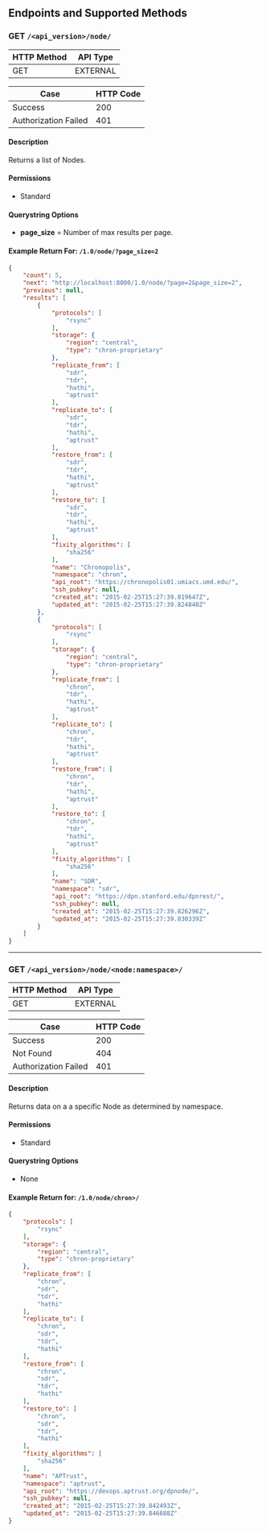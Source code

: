 ## Endpoints and Supported Methods

### GET `/<api_version>/node/`

|HTTP Method|API Type|
|--------|-----------|
|GET|EXTERNAL|

|Case|HTTP Code|
|----|---------|
|Success|200|
|Authorization Failed|401|

#### Description

Returns a list of Nodes.

#### Permissions
* Standard

#### Querystring Options
* **page_size** = Number of max results per page.

#### Example Return For: `/1.0/node/?page_size=2`
```json
{
    "count": 5,
    "next": "http://localhost:8000/1.0/node/?page=2&page_size=2",
    "previous": null,
    "results": [
        {
            "protocols": [
                "rsync"
            ],
            "storage": {
                "region": "central",
                "type": "chron-proprietary"
            },
            "replicate_from": [
                "sdr",
                "tdr",
                "hathi",
                "aptrust"
            ],
            "replicate_to": [
                "sdr",
                "tdr",
                "hathi",
                "aptrust"
            ],
            "restore_from": [
                "sdr",
                "tdr",
                "hathi",
                "aptrust"
            ],
            "restore_to": [
                "sdr",
                "tdr",
                "hathi",
                "aptrust"
            ],
            "fixity_algorithms": [
                "sha256"
            ],
            "name": "Chronopolis",
            "namespace": "chron",
            "api_root": "https://chronopolis01.umiacs.umd.edu/",
            "ssh_pubkey": null,
            "created_at": "2015-02-25T15:27:39.819647Z",
            "updated_at": "2015-02-25T15:27:39.824840Z"
        },
        {
            "protocols": [
                "rsync"
            ],
            "storage": {
                "region": "central",
                "type": "chron-proprietary"
            },
            "replicate_from": [
                "chron",
                "tdr",
                "hathi",
                "aptrust"
            ],
            "replicate_to": [
                "chron",
                "tdr",
                "hathi",
                "aptrust"
            ],
            "restore_from": [
                "chron",
                "tdr",
                "hathi",
                "aptrust"
            ],
            "restore_to": [
                "chron",
                "tdr",
                "hathi",
                "aptrust"
            ],
            "fixity_algorithms": [
                "sha256"
            ],
            "name": "SDR",
            "namespace": "sdr",
            "api_root": "https://dpn.stanford.edu/dpnrest/",
            "ssh_pubkey": null,
            "created_at": "2015-02-25T15:27:39.826296Z",
            "updated_at": "2015-02-25T15:27:39.830339Z"
        }
    ]
}
```

---
### GET `/<api_version>/node/<node:namespace>/`

|HTTP Method|API Type|
|--------|-----------|
|GET|EXTERNAL|

|Case|HTTP Code|
|----|---------|
|Success|200|
|Not Found|404|
|Authorization Failed|401|

#### Description

Returns data on a a specific Node as determined by namespace.


#### Permissions
* Standard

#### Querystring Options
* None

#### Example Return for: `/1.0/node/chron>/`
```json
{
    "protocols": [
        "rsync"
    ],
    "storage": {
        "region": "central",
        "type": "chron-proprietary"
    },
    "replicate_from": [
        "chron",
        "sdr",
        "tdr",
        "hathi"
    ],
    "replicate_to": [
        "chron",
        "sdr",
        "tdr",
        "hathi"
    ],
    "restore_from": [
        "chron",
        "sdr",
        "tdr",
        "hathi"
    ],
    "restore_to": [
        "chron",
        "sdr",
        "tdr",
        "hathi"
    ],
    "fixity_algorithms": [
        "sha256"
    ],
    "name": "APTrust",
    "namespace": "aptrust",
    "api_root": "https://devops.aptrust.org/dpnode/",
    "ssh_pubkey": null,
    "created_at": "2015-02-25T15:27:39.842493Z",
    "updated_at": "2015-02-25T15:27:39.846688Z"
}
```
